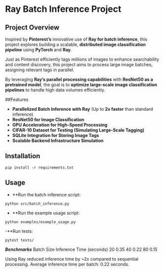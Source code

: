 # Ray Batch Inference Project

## Project Overview  
Inspired by **Pinterest’s** innovative use of **Ray for batch inference**, this project explores building a scalable, **distributed image classification pipeline** using **PyTorch** and **Ray**.  

Just as Pinterest efficiently tags millions of images to enhance searchability and content discovery, this project aims to process large image batches, assigning relevant tags in parallel.  

By leveraging **Ray’s parallel processing capabilities** with **ResNet50 as a pretrained model**, the goal is to **optimize large-scale image classification pipelines** to handle high data volumes efficiently.

##Features
- **Parallelized Batch Inference with Ray** (Up to **2x faster** than standard inference)
- **ResNet50 for Image Classification**
- **GPU Acceleration for High-Speed Processing**
- **CIFAR-10 Dataset for Testing (Simulating Large-Scale Tagging)**
- **SQLite Integration for Storing Image Tags**
- **Scalable Backend Infrastructure Simulation**

##  Installation
```
pip install -r requirements.txt
```

## Usage
- **Run the batch inference script:
```
python src/batch_inference.py
```

- **Run the example usage script:
```
python examples/example_usage.py
```
-**Run tests:
```
pytest tests/
```
***Benchmarks***
Batch Size	   Inference Time (seconds)
20	           0.35
40	           0.22
80	           0.15

Using Ray reduced inference time by ~2x compared to sequential processing.
Average inference time per batch: 0.22 seconds.


